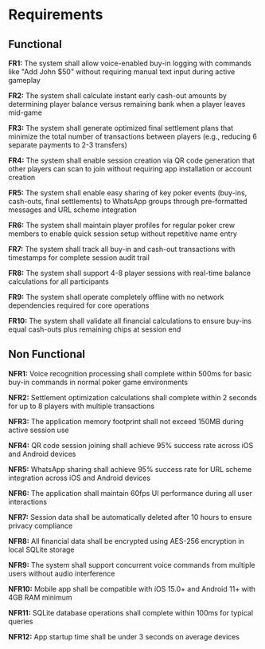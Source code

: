 # Requirements

## Functional

**FR1:** The system shall allow voice-enabled buy-in logging with commands like "Add John $50" without requiring manual text input during active gameplay

**FR2:** The system shall calculate instant early cash-out amounts by determining player balance versus remaining bank when a player leaves mid-game

**FR3:** The system shall generate optimized final settlement plans that minimize the total number of transactions between players (e.g., reducing 6 separate payments to 2-3 transfers)

**FR4:** The system shall enable session creation via QR code generation that other players can scan to join without requiring app installation or account creation

**FR5:** The system shall enable easy sharing of key poker events (buy-ins, cash-outs, final settlements) to WhatsApp groups through pre-formatted messages and URL scheme integration

**FR6:** The system shall maintain player profiles for regular poker crew members to enable quick session setup without repetitive name entry

**FR7:** The system shall track all buy-in and cash-out transactions with timestamps for complete session audit trail

**FR8:** The system shall support 4-8 player sessions with real-time balance calculations for all participants

**FR9:** The system shall operate completely offline with no network dependencies required for core operations

**FR10:** The system shall validate all financial calculations to ensure buy-ins equal cash-outs plus remaining chips at session end

## Non Functional

**NFR1:** Voice recognition processing shall complete within 500ms for basic buy-in commands in normal poker game environments

**NFR2:** Settlement optimization calculations shall complete within 2 seconds for up to 8 players with multiple transactions

**NFR3:** The application memory footprint shall not exceed 150MB during active session use

**NFR4:** QR code session joining shall achieve 95% success rate across iOS and Android devices

**NFR5:** WhatsApp sharing shall achieve 95% success rate for URL scheme integration across iOS and Android devices

**NFR6:** The application shall maintain 60fps UI performance during all user interactions

**NFR7:** Session data shall be automatically deleted after 10 hours to ensure privacy compliance

**NFR8:** All financial data shall be encrypted using AES-256 encryption in local SQLite storage

**NFR9:** The system shall support concurrent voice commands from multiple users without audio interference

**NFR10:** Mobile app shall be compatible with iOS 15.0+ and Android 11+ with 4GB RAM minimum

**NFR11:** SQLite database operations shall complete within 100ms for typical queries

**NFR12:** App startup time shall be under 3 seconds on average devices
